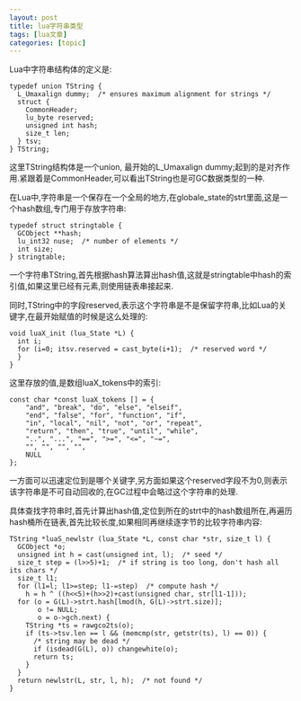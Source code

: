 ```yaml
---
layout: post
title: lua字符串类型 
tags: [lua文章]
categories: [topic]
---
```

Lua中字符串结构体的定义是:

    
    
    typedef union TString {
      L_Umaxalign dummy;  /* ensures maximum alignment for strings */
      struct {
        CommonHeader;
        lu_byte reserved;
        unsigned int hash;
        size_t len;
      } tsv;
    } TString;
    

这里TString结构体是一个union, 最开始的L_Umaxalign
dummy;起到的是对齐作用.紧跟着是CommonHeader,可以看出TString也是可GC数据类型的一种.

在Lua中,字符串是一个保存在一个全局的地方,在globale_state的strt里面,这是一个hash数组,专门用于存放字符串:

    
    
    typedef struct stringtable {
      GCObject **hash;
      lu_int32 nuse;  /* number of elements */
      int size;
    } stringtable;
    

一个字符串TString,首先根据hash算法算出hash值,这就是stringtable中hash的索引值,如果这里已经有元素,则使用链表串接起来.

同时,TString中的字段reserved,表示这个字符串是不是保留字符串,比如Lua的关键字,在最开始赋值的时候是这么处理的:

    
    
    void luaX_init (lua_State *L) {
      int i;
      for (i=0; itsv.reserved = cast_byte(i+1);  /* reserved word */
      }
    }
    

这里存放的值,是数组luaX_tokens中的索引:

    
    
    const char *const luaX_tokens [] = {
        "and", "break", "do", "else", "elseif",
        "end", "false", "for", "function", "if",
        "in", "local", "nil", "not", "or", "repeat",
        "return", "then", "true", "until", "while",
        "..", "...", "==", ">=", "<=", "~=",
        "", "", "", "",
        NULL
    };
    

一方面可以迅速定位到是哪个关键字,另方面如果这个reserved字段不为0,则表示该字符串是不可自动回收的,在GC过程中会略过这个字符串的处理.

具体查找字符串时,首先计算出hash值,定位到所在的strt中的hash数组所在,再遍历hash桶所在链表,首先比较长度,如果相同再继续逐字节的比较字符串内容:

    
    
    TString *luaS_newlstr (lua_State *L, const char *str, size_t l) {
      GCObject *o;
      unsigned int h = cast(unsigned int, l);  /* seed */
      size_t step = (l>>5)+1;  /* if string is too long, don't hash all its chars */
      size_t l1;
      for (l1=l; l1>=step; l1-=step)  /* compute hash */
        h = h ^ ((h<<5)+(h>>2)+cast(unsigned char, str[l1-1]));
      for (o = G(L)->strt.hash[lmod(h, G(L)->strt.size)];
           o != NULL;
           o = o->gch.next) {
        TString *ts = rawgco2ts(o);
        if (ts->tsv.len == l && (memcmp(str, getstr(ts), l) == 0)) {
          /* string may be dead */
          if (isdead(G(L), o)) changewhite(o);
          return ts;
        }
      }
      return newlstr(L, str, l, h);  /* not found */
    }